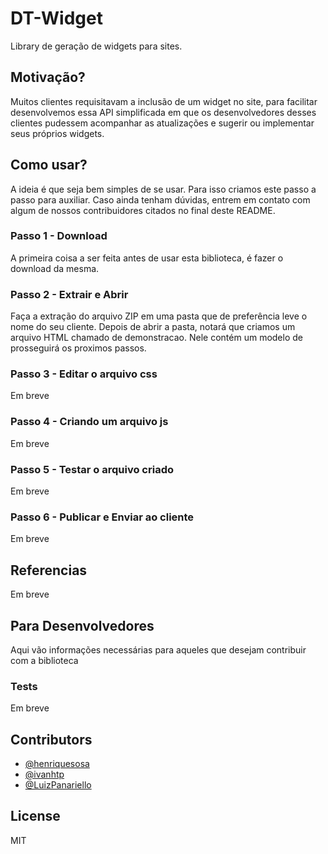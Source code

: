 # DT-Widget

Library de geração de widgets para sites.

## Motivação?

Muitos clientes requisitavam a inclusão de um widget no site, para facilitar desenvolvemos essa API simplificada em que os desenvolvedores desses
clientes pudessem acompanhar as atualizações e sugerir ou implementar seus próprios widgets.

## Como usar?

A ideia é que seja bem simples de se usar. Para isso criamos este passo a passo para auxiliar. Caso ainda tenham dúvidas, entrem em contato com algum de nossos contribuidores citados no final deste README.

### Passo 1 - Download

A primeira coisa a ser feita antes de usar esta biblioteca, é fazer o download da mesma.

### Passo 2 - Extrair e Abrir

Faça a extração do arquivo ZIP em uma pasta que de preferência leve o nome do seu cliente. Depois de abrir a pasta, notará que criamos um arquivo HTML chamado de demonstracao. Nele contém um modelo de prosseguirá os proximos passos.

### Passo 3 - Editar o arquivo css

Em breve

### Passo 4 - Criando um arquivo js

Em breve

### Passo 5 - Testar o arquivo criado

Em breve

### Passo 6 - Publicar e Enviar ao cliente

Em breve

## Referencias

Em breve

## Para Desenvolvedores

Aqui vão informações necessárias para aqueles que desejam contribuir com a biblioteca

### Tests
Em breve

## Contributors
 - [@henriquesosa](https;//github.com/henriquesosa)
 - [@ivanhtp](https://github.com/ivanhtp)
 - [@LuizPanariello](https://github.com/LuizPanariello)

## License

MIT